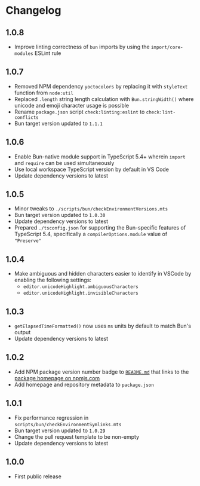 # Changelog

## 1.0.8

- Improve linting correctness of `bun` imports by using the `import/core-modules` ESLint rule

## 1.0.7

- Removed NPM dependency `yoctocolors` by replacing it with `styleText` function from `node:util`
- Replaced `.length` string length calculation with `Bun.stringWidth()` where unicode and emoji character usage is possible
- Rename `package.json` script `check:linting:eslint` to `check:lint-conflicts`
- Bun target version updated to `1.1.1`

## 1.0.6

- Enable Bun-native module support in TypeScript 5.4+ wherein `import` and `require` can be used simultaneously
- Use local workspace TypeScript version by default in VS Code
- Update dependency versions to latest

## 1.0.5

- Minor tweaks to `./scripts/bun/checkEnvironmentVersions.mts`
- Bun target version updated to `1.0.30`
- Update dependency versions to latest
- Prepared `./tsconfig.json` for supporting the Bun-specific features of TypeScript 5.4, specifically a `compilerOptions.module` value of `"Preserve"`

## 1.0.4

- Make ambiguous and hidden characters easier to identify in VSCode by enabling the following settings:
  - `editor.unicodeHighlight.ambiguousCharacters`
  - `editor.unicodeHighlight.invisibleCharacters`

## 1.0.3

- `getElapsedTimeFormatted()` now uses `ms` units by default to match Bun's output
- Update dependency versions to latest

## 1.0.2

- Add NPM package version number badge to [`README.md`](./README.md) that links to the [package homepage on npmjs.com](https://www.npmjs.com/package/@mangs/bun-utils)
- Add homepage and repository metadata to `package.json`

## 1.0.1

- Fix performance regression in `scripts/bun/checkEnvironmentSymlinks.mts`
- Bun target version updated to `1.0.29`
- Change the pull request template to be non-empty
- Update dependency versions to latest

## 1.0.0

- First public release
